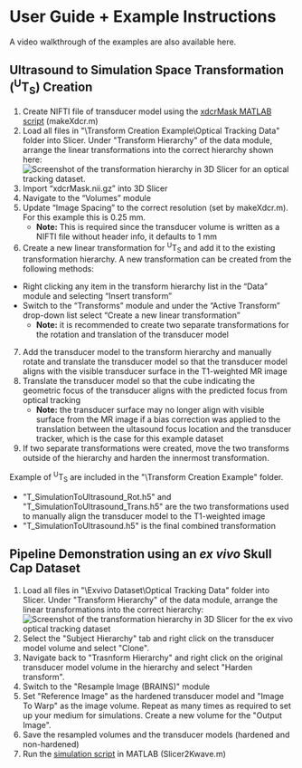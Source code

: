 # User Guide + Example Instructions
A video walkthrough of the examples are also available here. 

## Ultrasound to Simulation Space Transformation (<sup>U</sup>T<sub>S</sub>) Creation
1. Create NIFTI file of transducer model using the [xdcrMask MATLAB script](Scripts/makeXdcr.m) (makeXdcr.m)
2. Load all files in "\Transform Creation Example\Optical Tracking Data\" folder into Slicer. Under "Transform Hierarchy" of the data module, arrange the linear transformations into the correct hierarchy shown here: 
<br>![Screenshot of the transformation hierarchy in 3D Slicer for an optical tracking dataset.](https://user-images.githubusercontent.com/54997782/230184601-78580f92-6623-4a86-8cd0-966a4c640781.png)
3. Import “xdcrMask.nii.gz” into 3D Slicer
4. Navigate to the “Volumes” module
5. Update “Image Spacing” to the correct resolution (set by makeXdcr.m). For this example this is 0.25 mm.  
    - **Note:** This is required since the transducer volume is written as a NIFTI file without header info, it defaults to 1 mm
6. Create a new linear transformation for <sup>U</sup>T<sub>S</sub> and add it to the existing transformation hierarchy. A new transformation can be created from the following methods:
  - Right clicking any item in the transform hierarchy list in the “Data” module and selecting “Insert transform”
  - Switch to the “Transforms” module and under the “Active Transform” drop-down list select “Create a new linear transformation”
    - **Note:** it is recommended to create two separate transformations for the rotation and translation of the transducer model
7. Add the transducer model to the transform hierarchy and manually rotate and translate the transducer model so that the transducer model aligns with the visible transducer surface in the T1-weighted MR image  
8. Translate the transducer model so that the cube indicating the geometric focus of the transducer aligns with the predicted focus from optical tracking 
    - **Note:** the transducer surface may no longer align with visible surface from the MR image if a bias correction was applied to the translation between the ultasound focus location and the transducer tracker, which is the case for this example dataset
9. If two separate transformations were created, move the two transforms outside of the hierarchy and harden the innermost transformation. 

Example of <sup>U</sup>T<sub>S</sub> are included in the "\Transform Creation Example\" folder. 
- "T_SimulationToUltrasound_Rot.h5" and "T_SimulationToUltrasound_Trans.h5" are the two transformations used to manually align the transducer model to the T1-weighted image
- "T_SimulationToUltrasound.h5" is the final combined transformation 

## Pipeline Demonstration using an *ex vivo* Skull Cap Dataset
1. Load all files in "\Exvivo Dataset\Optical Tracking Data\" folder into Slicer. Under "Transform Hierarchy" of the data module, arrange the linear transformations into the correct hierarchy: 
<br>![Screenshot of the transformation hierarchy in 3D Slicer for the ex vivo optical tracking dataset](https://user-images.githubusercontent.com/54997782/230414869-f3b17df3-4830-475f-becc-263ef2973fa3.png)
2. Select the "Subject Hierarchy" tab and right click on the transducer model volume and select "Clone". 
3. Navigate back to "Trasnform Hierarchy" and right click on the original transducer model volume in the hierarchy and select "Harden transform".
4. Switch to the "Resample Image (BRAINS)" module 
5. Set "Reference Image" as the hardened transducer model and "Image To Warp" as the image volume. Repeat as many times as required to set up your medium for simulations. Create a new volume for the "Output Image". 
6. Save the resampled volumes and the transducer models (hardened and non-hardened) 
7. Run the [simulation script](Scripts/Slicer2Kwave.m) in MATLAB (Slicer2Kwave.m)


